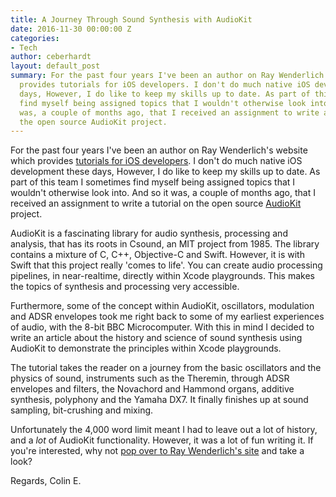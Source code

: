 ```yaml
---
title: A Journey Through Sound Synthesis with AudioKit
date: 2016-11-30 00:00:00 Z
categories:
- Tech
author: ceberhardt
layout: default_post
summary: For the past four years I've been an author on Ray Wenderlich's website which
  provides tutorials for iOS developers. I don't do much native iOS development these
  days, However, I do like to keep my skills up to date. As part of this team I sometimes
  find myself being assigned topics that I wouldn't otherwise look into. And so it
  was, a couple of months ago, that I received an assignment to write a tutorial on
  the open source AudioKit project.
---
```


For the past four years I've been an author on Ray Wenderlich's website which provides [tutorials for iOS developers](https://www.raywenderlich.com). I don't do much native iOS development these days, However, I do like to keep my skills up to date. As part of this team I sometimes find myself being assigned topics that I wouldn't otherwise look into. And so it was, a couple of months ago, that I received an assignment to write a tutorial on the open source [AudioKit](http://audiokit.io) project.

AudioKit is a fascinating library for audio synthesis, processing and analysis, that has its roots in Csound, an MIT project from 1985. The library contains a mixture of C, C++, Objective-C and Swift. However, it is with Swift that this project really 'comes to life'. You can create audio processing pipelines, in near-realtime, directly within Xcode playgrounds. This makes the topics of synthesis and processing very accessible.

Furthermore, some of the concept within AudioKit, oscillators, modulation and ADSR envelopes took me right back to some of my earliest experiences of audio, with the 8-bit BBC Microcomputer. With this in mind I decided to write an article about the history and science of sound synthesis using AudioKit to demonstrate the principles within Xcode playgrounds.

The tutorial takes the reader on a journey from the basic oscillators and the physics of sound, instruments such as the Theremin, through ADSR envelopes and filters, the Novachord and Hammond organs, additive synthesis, polyphony and the Yamaha DX7. It finally finishes up at sound sampling, bit-crushing and mixing.

Unfortunately the 4,000 word limit meant I had to leave out a lot of history, and a *lot* of AudioKit functionality. However, it was a lot of fun writing it. If you're interested, why not [pop over to Ray Wenderlich's site](https://www.raywenderlich.com/145770/audiokit-tutorial-getting-started) and take a look?

Regards, Colin E.
